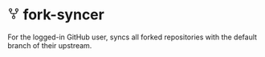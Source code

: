 # <svg xmlns="http://www.w3.org/2000/svg" width="24" height="24" viewBox="0 0 24 24"><path fill="currentColor" d="M8.75 19.25a3.25 3.25 0 1 1 6.5 0a3.25 3.25 0 0 1-6.5 0ZM15 4.75a3.25 3.25 0 1 1 6.5 0a3.25 3.25 0 0 1-6.5 0Zm-12.5 0a3.25 3.25 0 1 1 6.5 0a3.25 3.25 0 0 1-6.5 0ZM5.75 6.5a1.75 1.75 0 1 0-.001-3.501A1.75 1.75 0 0 0 5.75 6.5ZM12 21a1.75 1.75 0 1 0-.001-3.501A1.75 1.75 0 0 0 12 21Zm6.25-14.5a1.75 1.75 0 1 0-.001-3.501A1.75 1.75 0 0 0 18.25 6.5Z"/><path fill="currentColor" d="M6.5 7.75v1A2.25 2.25 0 0 0 8.75 11h6.5a2.25 2.25 0 0 0 2.25-2.25v-1H19v1a3.75 3.75 0 0 1-3.75 3.75h-6.5A3.75 3.75 0 0 1 5 8.75v-1Z"/><path fill="currentColor" d="M11.25 16.25v-5h1.5v5h-1.5Z"/></svg> fork-syncer

For the logged-in GitHub user, syncs all forked repositories with the default branch of their upstream.
